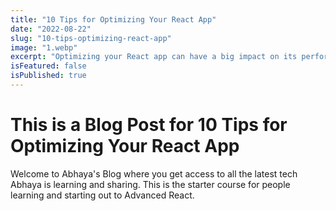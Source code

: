 ```yaml
---
title: "10 Tips for Optimizing Your React App"
date: "2022-08-22"
slug: "10-tips-optimizing-react-app"
image: "1.webp"
excerpt: "Optimizing your React app can have a big impact on its performance and user experience."
isFeatured: false
isPublished: true
---
```


# This is a Blog Post for 10 Tips for Optimizing Your React App

Welcome to Abhaya's Blog where you get access to all the latest tech Abhaya is learning and sharing. This is the starter course for people learning and starting out to Advanced React.
